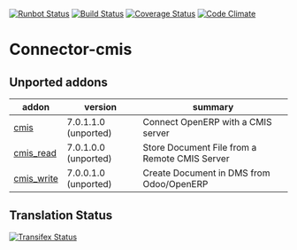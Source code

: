 [![Runbot Status](https://runbot.odoo-community.org/runbot/badge/flat/104/9.0.svg)](https://runbot.odoo-community.org/runbot/repo/github-com-oca-connector-cmis-104)
[![Build Status](https://travis-ci.org/OCA/connector-cmis.svg?branch=9.0)](https://travis-ci.org/OCA/connector-cmis)
[![Coverage Status](https://coveralls.io/repos/OCA/connector-cmis/badge.png?branch=9.0)](https://coveralls.io/r/OCA/connector-cmis?branch=9.0)
[![Code Climate](https://codeclimate.com/github/OCA/connector-cmis/badges/gpa.svg)](https://codeclimate.com/github/OCA/connector-cmis)

Connector-cmis
==============

[//]: # (addons)
Unported addons
---------------
addon | version | summary
--- | --- | ---
[cmis](cmis/) | 7.0.1.1.0 (unported) | Connect OpenERP with a CMIS server
[cmis_read](cmis_read/) | 7.0.1.0.0 (unported) | Store Document File from a Remote CMIS Server
[cmis_write](cmis_write/) | 7.0.0.1.0 (unported) | Create Document in DMS from Odoo/OpenERP

[//]: # (end addons)


Translation Status
------------------
[![Transifex Status](https://www.transifex.com/projects/p/OCA-connector-cmis-9-0/chart/image_png)](https://www.transifex.com/projects/p/OCA-connector-cmis-9-0)
